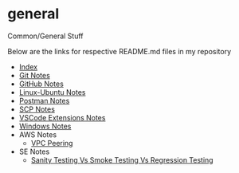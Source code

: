 # general

Common/General Stuff

Below are the links for respective README.md files in my repository

* [Index](https://aasisodiya.github.io/general/)
* [Git Notes](https://aasisodiya.github.io/general/git)
* [GitHub Notes](https://aasisodiya.github.io/general/github)
* [Linux-Ubuntu Notes](https://aasisodiya.github.io/general/linux-ubuntu)
* [Postman Notes](https://aasisodiya.github.io/general/postman)
* [SCP Notes](https://aasisodiya.github.io/general/scp)
* [VSCode Extensions Notes](https://aasisodiya.github.io/general/vscode-extensions)
* [Windows Notes](https://aasisodiya.github.io/general/windows)
* AWS Notes
  * [VPC Peering](https://aasisodiya.github.io/general/aws/aws-vpc-peering)
* SE Notes
  * [Sanity Testing Vs Smoke Testing Vs Regression Testing](se/note-sanity-vs-smoke-vs-regression/README.md)
